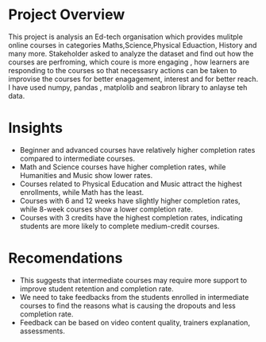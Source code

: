 # Project Overview
This project is analysis an Ed-tech organisation which provides mulitple online courses in categories Maths,Science,Physical Eduaction, History and many more. 
Stakeholder asked to analyze the dataset and find out how the courses are perfroming, which coure is more engaging , how learners are responding to the courses 
so that necessasry actions can be taken to improvise the courses for better enagagement, interest and for better reach.
I have used numpy, pandas , matplolib and seabron library to anlayse teh data.
# Insights 
+ Beginner and advanced courses have relatively higher completion rates compared to intermediate courses.
+ Math and Science courses have higher completion rates, while Humanities and Music show lower rates.
+ Courses related to Physical Education and Music attract the highest enrollments, while Math has the least.
+ Courses with 6 and 12 weeks have slightly higher completion rates, while 8-week courses show a lower completion rate.
+ Courses with 3 credits have the highest completion rates, indicating students are more likely to complete medium-credit courses.
# Recomendations
+ This suggests that intermediate courses may require more support to improve student retention and completion rate.
+ We need to take feedbacks from the students enrolled in intermediate courses to find the reasons what is causing the dropouts and less completion rate.
+ Feedback can be based on video content quality, trainers explanation, assessments.
